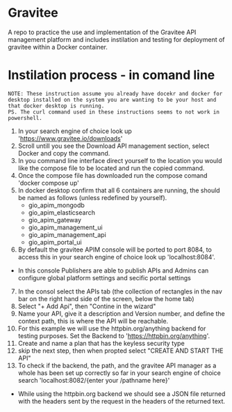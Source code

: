 # Gravitee
A repo to practice the use and implementation of the Gravitee API management platform and includes instilation and testing for deployment of gravitee within a Docker container.  

# Instilation process - in comand line 
    NOTE: These instruction assume you already have docekr and docker for desktop installed on the system you are wanting to be your host and that docker desktop is running. 
    PS. The curl command used in these instructions seems to not work in powershell. 
 1. In your search engine of choice look up 'https://www.gravitee.io/downloads'
 2. Scroll untill you see the Download API management section, select Docker and copy the command.
 3. In you command line interface direct yourself to the location you would like the compose file to be located and run the copied command.
 4. Once the compose file has downloaded run the compose comand 'docker compose up'
 5. In docker desktop confirm that all 6 containers are running, the should be named as follows (unless redefined by yourself).
    - gio_apim_mongodb
    - gio_apim_elasticsearch
    - gio_apim_gateway
    - gio_apim_management_ui
    - gio_apim_management_api
    - gio_apim_portal_ui
 6. By default the gravitee APIM console will be ported to port 8084, to access this in your search engine of choice look up 'localhost:8084'.
   - In this console Publishers are able to publish APIs and Admins can configure global platform settings and secific portal settings 
 7. In the consol select the APIs tab (the collection of rectangles in the nav bar on the right hand side of the screen, below the home tab)
 8. Select "+ Add Api", then "Contine in the wizard" 
 9. Name your API, give it a description and Version number, and define the context path, this is where the API will be reachable.
 10. For this example we will use the httpbin.org/anything backend for testing purposes. Set the Backend to 'https://httpbin.org/anything'.
 11. Create and name a plan that has the keyless security type 
 12. skip the next step, then when propted select "CREATE AND START THE API" 
13. To check if the backend, the path, and the gravitee API manager as a whole has been set up correctly so far in your search engine of choice search 'localhost:8082/{enter your /pathname here}'
 - While using the httpbin.org backend we should see a JSON file returned with the headers sent by the request in the headers of the returned text.
 


